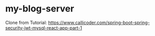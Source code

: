 # my-blog-server

Clone from Tutorial: https://www.callicoder.com/spring-boot-spring-security-jwt-mysql-react-app-part-1